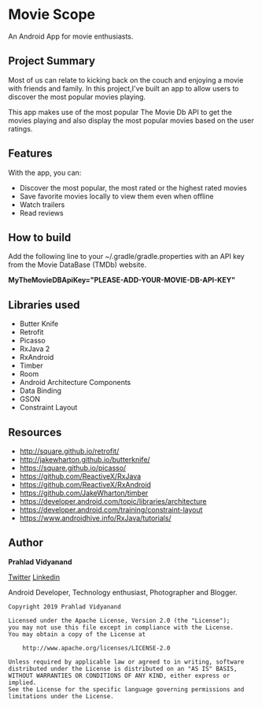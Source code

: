 # Movie Scope
An Android App for movie enthusiasts.

## Project Summary

Most of us can relate to kicking back on the couch and enjoying a movie with friends and family. In this project,I've built an app to allow users to discover the most popular movies playing.

This app makes use of the most popular The Movie Db API to get the movies playing and also display the most popular movies based on the user ratings. 

## Features
With the app, you can:

- Discover the most popular, the most rated or the highest rated movies
- Save favorite movies locally to view them even when offline
- Watch trailers
- Read reviews

## How to build
Add the following line to your ~/.gradle/gradle.properties with an API key from the Movie DataBase (TMDb) website.

**MyTheMovieDBApiKey="PLEASE-ADD-YOUR-MOVIE-DB-API-KEY"**

## Libraries used

- Butter Knife
- Retrofit
- Picasso
- RxJava 2
- RxAndroid
- Timber 
- Room
- Android Architecture Components
- Data Binding
- GSON
- Constraint Layout

## Resources

- http://square.github.io/retrofit/
- http://jakewharton.github.io/butterknife/
- https://square.github.io/picasso/
- https://github.com/ReactiveX/RxJava
- https://github.com/ReactiveX/RxAndroid
- https://github.com/JakeWharton/timber
- https://developer.android.com/topic/libraries/architecture
- https://developer.android.com/training/constraint-layout
- https://www.androidhive.info/RxJava/tutorials/

## Author

**Prahlad Vidyanand**

[Twitter](https://twitter.com/prathej) [Linkedin](www.linkedin.com/in/prahlad-v) 

Android Developer, Technology enthusiast, Photographer and Blogger.


    Copyright 2019 Prahlad Vidyanand
 
    Licensed under the Apache License, Version 2.0 (the "License");
    you may not use this file except in compliance with the License.
    You may obtain a copy of the License at
 
        http://www.apache.org/licenses/LICENSE-2.0
 
    Unless required by applicable law or agreed to in writing, software
    distributed under the License is distributed on an "AS IS" BASIS,
    WITHOUT WARRANTIES OR CONDITIONS OF ANY KIND, either express or implied.
    See the License for the specific language governing permissions and
    limitations under the License.





